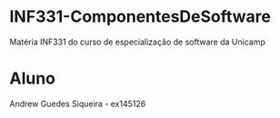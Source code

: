 # INF331-ComponentesDeSoftware
Matéria INF331 do curso de especialização de software da Unicamp

# Aluno
Andrew Guedes Siqueira - ex145126
